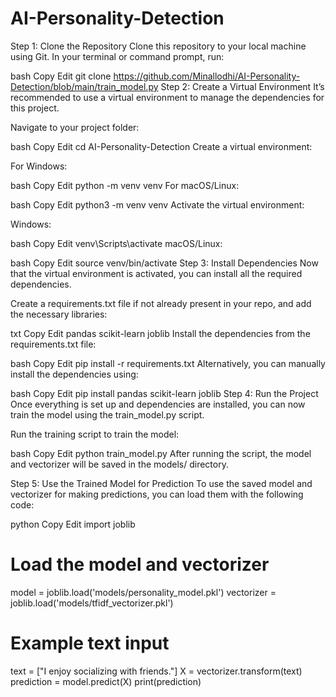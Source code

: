 # AI-Personality-Detection
Step 1: Clone the Repository
Clone this repository to your local machine using Git. In your terminal or command prompt, run:

bash
Copy
Edit
git clone https://github.com/Minallodhi/AI-Personality-Detection/blob/main/train_model.py
Step 2: Create a Virtual Environment
It’s recommended to use a virtual environment to manage the dependencies for this project.

Navigate to your project folder:

bash
Copy
Edit
cd AI-Personality-Detection
Create a virtual environment:

For Windows:

bash
Copy
Edit
python -m venv venv
For macOS/Linux:

bash
Copy
Edit
python3 -m venv venv
Activate the virtual environment:

Windows:

bash
Copy
Edit
venv\Scripts\activate
macOS/Linux:

bash
Copy
Edit
source venv/bin/activate
Step 3: Install Dependencies
Now that the virtual environment is activated, you can install all the required dependencies.

Create a requirements.txt file if not already present in your repo, and add the necessary libraries:

txt
Copy
Edit
pandas
scikit-learn
joblib
Install the dependencies from the requirements.txt file:

bash
Copy
Edit
pip install -r requirements.txt
Alternatively, you can manually install the dependencies using:

bash
Copy
Edit
pip install pandas scikit-learn joblib
Step 4: Run the Project
Once everything is set up and dependencies are installed, you can now train the model using the train_model.py script.

Run the training script to train the model:

bash
Copy
Edit
python train_model.py
After running the script, the model and vectorizer will be saved in the models/ directory.

Step 5: Use the Trained Model for Prediction
To use the saved model and vectorizer for making predictions, you can load them with the following code:

python
Copy
Edit
import joblib

# Load the model and vectorizer
model = joblib.load('models/personality_model.pkl')
vectorizer = joblib.load('models/tfidf_vectorizer.pkl')

# Example text input
text = ["I enjoy socializing with friends."]
X = vectorizer.transform(text)
prediction = model.predict(X)
print(prediction)
